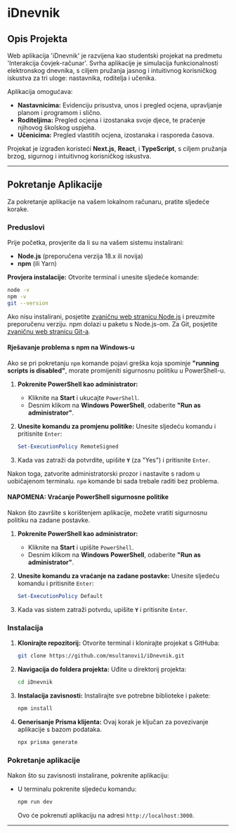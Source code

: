 # iDnevnik

## Opis Projekta

Web aplikacija 'iDnevnik' je razvijena kao studentski projekat na predmetu 'Interakcija čovjek-računar'. Svrha aplikacije je simulacija funkcionalnosti elektronskog dnevnika, s ciljem pružanja jasnog i intuitivnog korisničkog iskustva za tri uloge: nastavnika, roditelja i učenika.

Aplikacija omogućava:
- **Nastavnicima:** Evidenciju prisustva, unos i pregled ocjena, upravljanje planom i programom i slično.
- **Roditeljima:** Pregled ocjena i izostanaka svoje djece, te praćenje njihovog školskog uspjeha.
- **Učenicima:** Pregled vlastitih ocjena, izostanaka i rasporeda časova.

Projekat je izgrađen koristeći **Next.js**, **React**, i **TypeScript**, s ciljem pružanja brzog, sigurnog i intuitivnog korisničkog iskustva.

---

## Pokretanje Aplikacije

Za pokretanje aplikacije na vašem lokalnom računaru, pratite sljedeće korake.

### Preduslovi

Prije početka, provjerite da li su na vašem sistemu instalirani:
- **Node.js** (preporučena verzija 18.x ili novija)
- **npm** (ili Yarn)

**Provjera instalacije:**
Otvorite terminal i unesite sljedeće komande:

```bash
node -v
npm -v
git --version
```

Ako nisu instalirani, posjetite [zvaničnu web stranicu Node.js](https://nodejs.org/en) i preuzmite preporučenu verziju. npm dolazi u paketu s Node.js-om. Za Git, posjetite [zvaničnu web stranicu Git-a](https://git-scm.com/downloads).

#### Rješavanje problema s npm na Windows-u

Ako se pri pokretanju `npm` komande pojavi greška koja spominje **"running scripts is disabled"**, morate promijeniti sigurnosnu politiku u PowerShell-u.

1.  **Pokrenite PowerShell kao administrator:**
    * Kliknite na **Start** i ukucajte `PowerShell`.
    * Desnim klikom na **Windows PowerShell**, odaberite **"Run as administrator"**.

2.  **Unesite komandu za promjenu politike:**
    Unesite sljedeću komandu i pritisnite `Enter`:
    ```powershell
    Set-ExecutionPolicy RemoteSigned
    ```

3.  Kada vas zatraži da potvrdite, upišite **`Y`** (za "Yes") i pritisnite `Enter`.

Nakon toga, zatvorite administratorski prozor i nastavite s radom u uobičajenom terminalu. `npm` komande bi sada trebale raditi bez problema.

#### NAPOMENA: Vraćanje PowerShell sigurnosne politike

Nakon što završite s korištenjem aplikacije, možete vratiti sigurnosnu politiku na zadane postavke.

1.  **Pokrenite PowerShell kao administrator:**
    * Kliknite na **Start** i upišite `PowerShell`.
    * Desnim klikom na **Windows PowerShell**, odaberite **"Run as administrator"**.

2.  **Unesite komandu za vraćanje na zadane postavke:**
    Unesite sljedeću komandu i pritisnite `Enter`:

    ```powershell
    Set-ExecutionPolicy Default
    ```

3.  Kada vas sistem zatraži potvrdu, upišite **`Y`** i pritisnite `Enter`.

### Instalacija

1.  **Klonirajte repozitorij:**
    Otvorite terminal i klonirajte projekat s GitHuba:

    ```bash
    git clone https://github.com/msultanovi1/iDnevnik.git
    ```

2.  **Navigacija do foldera projekta:**
    Uđite u direktorij projekta:

    ```bash
    cd iDnevnik
    ```

3.  **Instalacija zavisnosti:**
    Instalirajte sve potrebne biblioteke i pakete:

    ```bash
    npm install
    ```
4.  **Generisanje Prisma klijenta:**
    Ovaj korak je ključan za povezivanje aplikacije s bazom podataka.

    ```bash
    npx prisma generate
    ```

### Pokretanje aplikacije

Nakon što su zavisnosti instalirane, pokrenite aplikaciju:

- U terminalu pokrenite sljedeću komandu:

    ```bash
    npm run dev
    ```

    Ovo će pokrenuti aplikaciju na adresi `http://localhost:3000`.

---
